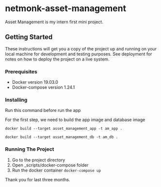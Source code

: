 # netmonk-asset-management

Asset Management is my intern first mini project.

## Getting Started

These instructions will get you a copy of the project up and running on your local machine for development and testing purposes. See deployment for notes on how to deploy the project on a live system.

### Prerequisites

- Docker version 19.03.0
- Docker-compose version 1.24.1

### Installing

Run this command before run the app

For the first step, we need to build the app image and database image  

```
docker build --target asset_management_app -t am_app .

docker build --target asset_management_db -t am_db .
```

### Running The Project

   1. Go to the project directory
   2. Open _scripts/docker-compose folder
   3. Run the docker container ```docker-compose up```

Thank you for last three months.